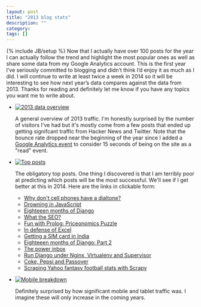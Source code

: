 ```yaml
---
layout: post
title: "2013 blog stats"
description: ""
category:
tags: []
---
```

{% include JB/setup %}
Now that I actually have over 100 posts for the year I can actually follow the trend and highlight the most popular ones as well as share some data from my Google Analytics account. This is the first year I’ve seriously committed to blogging and didn’t think I’d enjoy it as much as I did. I will continue to write at least twice a week in 2014 so it will be interesting to see how next year’s data compares against the data from 2013. Thanks for reading and definitely let me know if you have any topics you want me to write about.

<ul class="thumbnails">
  <li class="span7">
    <div class="thumbnail">
      <a href="{{ IMG_PATH }}stats2013-overview.png">
        <img src="{{ IMG_PATH }}stats2013-overview.png" alt="2013 data overview">
      </a>
      <p>A general overview of 2013 traffic. I'm honestly surprised by the number of visitors I've had but it's mostly come from a few posts that ended up getting signifcant traffic from Hacker News and Twitter. Note that the bounce rate dropped near the beginning of the year since I added a <a href="http://analytics.blogspot.com/2012/07/tracking-adjusted-bounce-rate-in-google.html" target="_blank">Google Analytics event</a> to consider 15 seconds of being on the site as a "read" event.</p>
    </div>
  </li>

  <li class="span7">
    <div class="thumbnail">
      <a href="{{ IMG_PATH }}stats2013-top-posts.png">
        <img src="{{ IMG_PATH }}stats2013-top-posts.png" alt="Top posts">
      </a>
      <p>The obligatory top posts. One thing I discovered is that I am terribly poor at predicting which posts will be the most successful. We'll see if I get better at this in 2014. Here are the links in clickable form:
        <ul>
          <li>
            <a href="http://dangoldin.com/2013/04/12/why-dont-cellphones-have-a-dialtone/">
              Why don't cell phones have a dialtone?
            </a>
          </li>
          <li>
            <a href="http://dangoldin.com/2013/12/01/drowning-in-javascript/">
              Drowning in JavaScript
            </a>
          </li>
          <li>
            <a href="http://dangoldin.com/2013/05/07/eighteen-months-of-django/">
              Eighteeen months of Django
            </a>
          </li>
          <li>
            <a href="http://dangoldin.com/2013/10/20/what-the-seo/">
              What the SEO?
            </a>
          </li>
          <li>
            <a href="http://dangoldin.com/2013/06/07/fun-with-prolog-priceonomics-puzzle/">
              Fun with Prolog: Priceonomics Puzzle
            </a>
          </li>
          <li>
            <a href="http://dangoldin.com/2013/09/20/in-defense-of-excel/">
              In defense of Excel
            </a>
          </li>
          <li>
            <a href="http://dangoldin.com/2013/12/23/getting-a-sim-card-in-india/">
              Getting a SIM card in India
            </a>
          </li>
          <li>
            <a href="http://dangoldin.com/2013/05/10/eighteen-months-of-django-part-2/">
              Eighteeen months of Django: Part 2
            </a>
          </li>
          <li>
            <a href="http://dangoldin.com/2013/07/27/the-power-inbox/">
              The power inbox
            </a>
          </li>
          <li>
            <a href="http://dangoldin.com/2013/07/30/run-django-under-nginx-virtualenv-and-supervisor/">
              Run Django under Nginx, Virtualenv and Supervisor
            </a>
          </li>
          <li>
            <a href="http://dangoldin.com/2013/04/05/coke-pepsi-and-passover/">
              Coke, Pepsi and Passover
            </a>
          </li>
          <li>
            <a href="http://dangoldin.com/2013/07/17/scraping-yahoo-fantasy-football-stats-with-scrapy/">
              Scraping Yahoo fantasy football stats with Scrapy
            </a>
          </li>
        </ul>
      </p>
    </div>
  </li>

  <li class="span7">
    <div class="thumbnail">
      <a href="{{ IMG_PATH }}stats2013-mobile.png">
        <img src="{{ IMG_PATH }}stats2013-mobile.png" alt="Mobile breakdown">
      </a>
      <p>Definitely surprised by how significant mobile and tablet traffic was. I imagine these will only increase in the coming years.</p>
    </div>
  </li>
</ul>